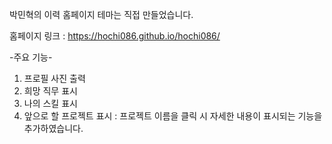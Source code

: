 박민혁의 이력 홈페이지
테마는 직접 만들었습니다.

홈페이지 링크 : https://hochi086.github.io/hochi086/

-주요 기능-
1. 프로필 사진 출력
2. 희망 직무 표시
3. 나의 스킬 표시
4. 앞으로 할 프로젝트 표시 : 프로젝트 이름을 클릭 시 자세한 내용이 표시되는 기능을 추가하였습니다.

<!--
**hochi086/hochi086** is a ✨ _special_ ✨ repository because its `README.md` (this file) appears on your GitHub profile.

Here are some ideas to get you started:

- 🔭 I’m currently working on ...
- 🌱 I’m currently learning ...
- 👯 I’m looking to collaborate on ...
- 🤔 I’m looking for help with ...
- 💬 Ask me about ...
- 📫 How to reach me: ...
- 😄 Pronouns: ...
- ⚡ Fun fact: ...
-->
